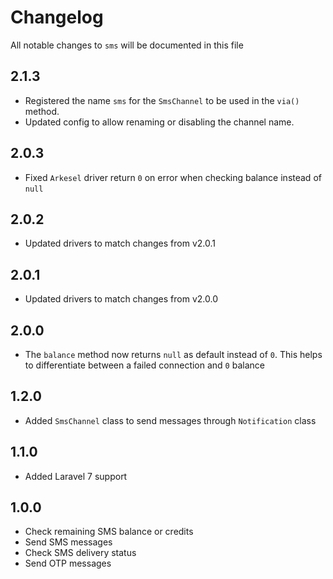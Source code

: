 # Changelog

All notable changes to `sms` will be documented in this file

## 2.1.3

- Registered the name `sms` for the `SmsChannel` to be used in the `via()` method.
- Updated config to allow renaming or disabling the channel name.

## 2.0.3

- Fixed `Arkesel` driver return `0` on error when checking balance instead of `null`

## 2.0.2

- Updated drivers to match changes from v2.0.1

## 2.0.1

- Updated drivers to match changes from v2.0.0

## 2.0.0

- The `balance` method now returns `null` as default instead of `0`. This helps to differentiate between a failed connection and `0` balance

## 1.2.0

- Added `SmsChannel` class to send messages through `Notification` class

## 1.1.0

- Added Laravel 7 support
  
## 1.0.0

- Check remaining SMS balance or credits
- Send SMS messages
- Check SMS delivery status
- Send OTP messages
